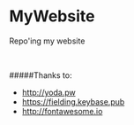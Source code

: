 # MyWebsite
Repo'ing my website

&nbsp;
&nbsp;

#####Thanks to:
+ http://yoda.pw
+ https://fielding.keybase.pub
+ http://fontawesome.io
